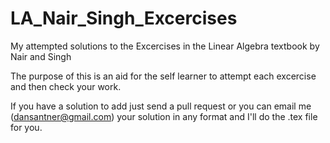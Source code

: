 # LA_Nair_Singh_Excercises
My attempted solutions to the Excercises in the Linear Algebra textbook by Nair and Singh
  
The purpose of this is an aid for the self learner to attempt each excercise and then check your work.

If you have a solution to add just send a pull request or you can email me (dansantner@gmail.com) your solution in any format and I'll do the .tex file for you.


